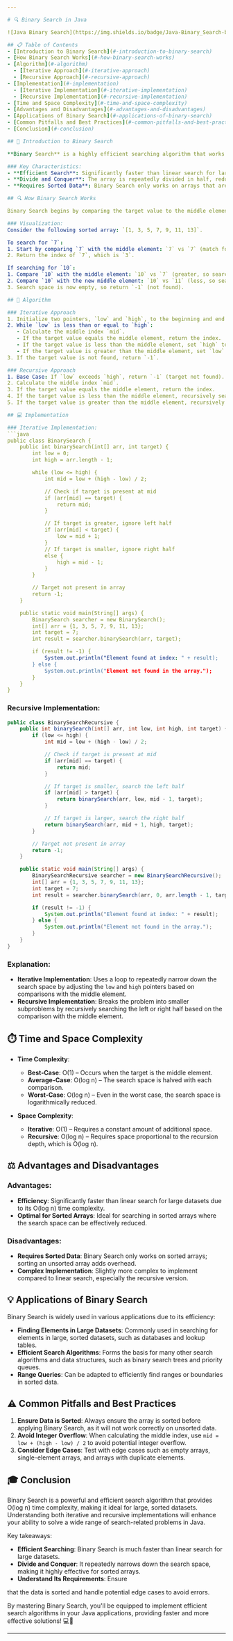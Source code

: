 ```yaml
---

# 🔍 Binary Search in Java

![Java Binary Search](https://img.shields.io/badge/Java-Binary_Search-blue?style=for-the-badge&logo=java)

## 📋 Table of Contents
- [Introduction to Binary Search](#-introduction-to-binary-search)
- [How Binary Search Works](#-how-binary-search-works)
- [Algorithm](#-algorithm)
  - [Iterative Approach](#-iterative-approach)
  - [Recursive Approach](#-recursive-approach)
- [Implementation](#-implementation)
  - [Iterative Implementation](#-iterative-implementation)
  - [Recursive Implementation](#-recursive-implementation)
- [Time and Space Complexity](#-time-and-space-complexity)
- [Advantages and Disadvantages](#-advantages-and-disadvantages)
- [Applications of Binary Search](#-applications-of-binary-search)
- [Common Pitfalls and Best Practices](#-common-pitfalls-and-best-practices)
- [Conclusion](#-conclusion)

## 🌟 Introduction to Binary Search

**Binary Search** is a highly efficient searching algorithm that works on sorted arrays. It operates by repeatedly dividing the search interval in half, making it much faster than linear search for large datasets. Binary Search is widely used in computer science due to its O(log n) time complexity.

### Key Characteristics:
- **Efficient Search**: Significantly faster than linear search for large, sorted datasets.
- **Divide and Conquer**: The array is repeatedly divided in half, reducing the search space exponentially.
- **Requires Sorted Data**: Binary Search only works on arrays that are sorted.

## 🔍 How Binary Search Works

Binary Search begins by comparing the target value to the middle element of the array. If the target value is equal to the middle element, the search is complete. If the target is less than the middle element, the search continues on the left half of the array. If the target is greater, the search continues on the right half. This process is repeated until the target is found or the search space is reduced to zero.

### Visualization:
Consider the following sorted array: `[1, 3, 5, 7, 9, 11, 13]`.

To search for `7`:
1. Start by comparing `7` with the middle element: `7` vs `7` (match found).
2. Return the index of `7`, which is `3`.

If searching for `10`:
1. Compare `10` with the middle element: `10` vs `7` (greater, so search in the right half).
2. Compare `10` with the new middle element: `10` vs `11` (less, so search in the left half).
3. Search space is now empty, so return `-1` (not found).

## 📝 Algorithm

### Iterative Approach
1. Initialize two pointers, `low` and `high`, to the beginning and end of the array.
2. While `low` is less than or equal to `high`:
   - Calculate the middle index `mid`.
   - If the target value equals the middle element, return the index.
   - If the target value is less than the middle element, set `high` to `mid - 1`.
   - If the target value is greater than the middle element, set `low` to `mid + 1`.
3. If the target value is not found, return `-1`.

### Recursive Approach
1. Base Case: If `low` exceeds `high`, return `-1` (target not found).
2. Calculate the middle index `mid`.
3. If the target value equals the middle element, return the index.
4. If the target value is less than the middle element, recursively search the left half.
5. If the target value is greater than the middle element, recursively search the right half.

## 💻 Implementation

### Iterative Implementation:
```java
public class BinarySearch {
    public int binarySearch(int[] arr, int target) {
        int low = 0;
        int high = arr.length - 1;

        while (low <= high) {
            int mid = low + (high - low) / 2;

            // Check if target is present at mid
            if (arr[mid] == target) {
                return mid;
            }

            // If target is greater, ignore left half
            if (arr[mid] < target) {
                low = mid + 1;
            }
            // If target is smaller, ignore right half
            else {
                high = mid - 1;
            }
        }

        // Target not present in array
        return -1;
    }

    public static void main(String[] args) {
        BinarySearch searcher = new BinarySearch();
        int[] arr = {1, 3, 5, 7, 9, 11, 13};
        int target = 7;
        int result = searcher.binarySearch(arr, target);

        if (result != -1) {
            System.out.println("Element found at index: " + result);
        } else {
            System.out.println("Element not found in the array.");
        }
    }
}
```

### Recursive Implementation:
```java
public class BinarySearchRecursive {
    public int binarySearch(int[] arr, int low, int high, int target) {
        if (low <= high) {
            int mid = low + (high - low) / 2;

            // Check if target is present at mid
            if (arr[mid] == target) {
                return mid;
            }

            // If target is smaller, search the left half
            if (arr[mid] > target) {
                return binarySearch(arr, low, mid - 1, target);
            }

            // If target is larger, search the right half
            return binarySearch(arr, mid + 1, high, target);
        }

        // Target not present in array
        return -1;
    }

    public static void main(String[] args) {
        BinarySearchRecursive searcher = new BinarySearchRecursive();
        int[] arr = {1, 3, 5, 7, 9, 11, 13};
        int target = 7;
        int result = searcher.binarySearch(arr, 0, arr.length - 1, target);

        if (result != -1) {
            System.out.println("Element found at index: " + result);
        } else {
            System.out.println("Element not found in the array.");
        }
    }
}
```

### Explanation:
- **Iterative Implementation**: Uses a loop to repeatedly narrow down the search space by adjusting the `low` and `high` pointers based on comparisons with the middle element.
- **Recursive Implementation**: Breaks the problem into smaller subproblems by recursively searching the left or right half based on the comparison with the middle element.

## ⏱️ Time and Space Complexity

- **Time Complexity**:
  - **Best-Case**: O(1) – Occurs when the target is the middle element.
  - **Average-Case**: O(log n) – The search space is halved with each comparison.
  - **Worst-Case**: O(log n) – Even in the worst case, the search space is logarithmically reduced.

- **Space Complexity**:
  - **Iterative**: O(1) – Requires a constant amount of additional space.
  - **Recursive**: O(log n) – Requires space proportional to the recursion depth, which is O(log n).

## ⚖️ Advantages and Disadvantages

### Advantages:
- **Efficiency**: Significantly faster than linear search for large datasets due to its O(log n) time complexity.
- **Optimal for Sorted Arrays**: Ideal for searching in sorted arrays where the search space can be effectively reduced.

### Disadvantages:
- **Requires Sorted Data**: Binary Search only works on sorted arrays; sorting an unsorted array adds overhead.
- **Complex Implementation**: Slightly more complex to implement compared to linear search, especially the recursive version.

## 💡 Applications of Binary Search

Binary Search is widely used in various applications due to its efficiency:
- **Finding Elements in Large Datasets**: Commonly used in searching for elements in large, sorted datasets, such as databases and lookup tables.
- **Efficient Search Algorithms**: Forms the basis for many other search algorithms and data structures, such as binary search trees and priority queues.
- **Range Queries**: Can be adapted to efficiently find ranges or boundaries in sorted data.

## ⚠️ Common Pitfalls and Best Practices

1. **Ensure Data is Sorted**: Always ensure the array is sorted before applying Binary Search, as it will not work correctly on unsorted data.
2. **Avoid Integer Overflow**: When calculating the middle index, use `mid = low + (high - low) / 2` to avoid potential integer overflow.
3. **Consider Edge Cases**: Test with edge cases such as empty arrays, single-element arrays, and arrays with duplicate elements.

## 🎓 Conclusion

Binary Search is a powerful and efficient search algorithm that provides O(log n) time complexity, making it ideal for large, sorted datasets. Understanding both iterative and recursive implementations will enhance your ability to solve a wide range of search-related problems in Java.

Key takeaways:
- **Efficient Searching**: Binary Search is much faster than linear search for large datasets.
- **Divide and Conquer**: It repeatedly narrows down the search space, making it highly effective for sorted arrays.
- **Understand Its Requirements**: Ensure

 that the data is sorted and handle potential edge cases to avoid errors.

By mastering Binary Search, you'll be equipped to implement efficient search algorithms in your Java applications, providing faster and more effective solutions! 💻🚀

---
```

